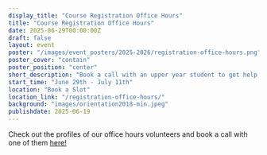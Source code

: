```yaml
---
display_title: "Course Registration Office Hours"
title: "Course Registration Office Hours"
date: 2025-06-29T00:00:00Z
draft: false
layout: event
poster: "/images/event_posters/2025-2026/registration-office-hours.png"
poster_cover: "contain"
poster_position: "center"
short_description: "Book a call with an upper year student to get help with your schedule!"
start_time: "June 29th - July 11th"
location: "Book a Slot"
location_link: "/registration-office-hours/"
background: "images/orientation2018-min.jpeg"
publishdate: 2025-06-19
---
```

Check out the profiles of our office hours volunteers and book a call with one of them [here!](/registration-office-hours/)